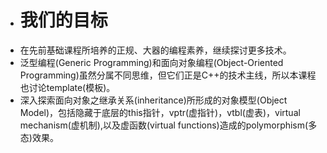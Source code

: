 - # 我们的目标
- 在先前基础课程所培养的正规、大器的编程素养，继续探讨更多技术。
- 泛型编程(Generic Programming)和面向对象编程(Object-Oriented Programming)虽然分属不同思维，但它们正是C++的技术主线，所以本课程也讨论template(模板)。
- 深入探索面向对象之继承关系(inheritance)所形成的对象模型(Object Model)，包括隐藏于底层的this指针，vptr(虚指针)，vtbl(虚表)，virtual mechanism(虚机制),以及虚函数(virtual functions)造成的polymorphism(多态)效果。



